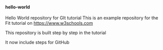 #### hello-world
Hello World repository for GIt tutorial
This is an example repository for the Fit tutorial on https://www.w3schools.com

This repository is built step by step in the tutorial

It now include steps for GitHub
